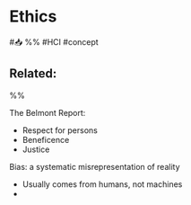 # Ethics
#📥 
%%
#HCI 
#concept

**Related:**
-  

%%


The Belmont Report:
- Respect for persons
- Beneficence
- Justice

Bias: a systematic misrepresentation of reality
- Usually comes from humans, not machines
- 